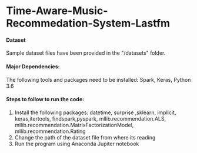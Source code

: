 # Time-Aware-Music-Recommedation-System-Lastfm

#### Dataset
Sample dataset files have been provided in the "/datasets" folder.

#### Major Dependencies:
The following tools and packages need to be installed:
Spark, Keras, Python 3.6

#### Steps to follow to run the code:
1) Install the following packages:
   datetime, surprise ,sklearn, implicit, keras,itertools,
   findspark,pyspark, mllib.recommendation.ALS, mllib.recommendation.MatrixFactorizationModel, 
   mllib.recommendation.Rating   
2) Change the path of the dataset file from where its reading
3) Run the program using Anaconda Jupiter notebook
